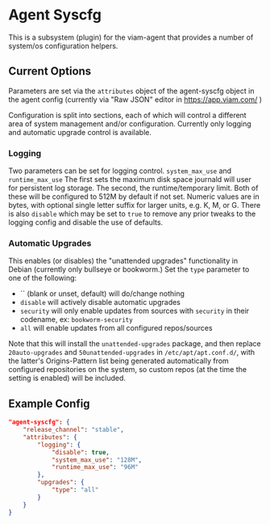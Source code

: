 # Agent Syscfg
This is a subsystem (plugin) for the viam-agent that provides a number of system/os configuration helpers.

## Current Options
Parameters are set via the `attributes` object of the agent-syscfg object in the agent config (currently via "Raw JSON" editor in https://app.viam.com/ )

Configuration is split into sections, each of which will control a different area of system management and/or configuration. Currently only logging and automatic upgrade control is available.

### Logging
Two parameters can be set for logging control. `system_max_use` and `runtime_max_use` The first sets the maximum disk space journald will user for persistent log storage. The second, the runtime/temporary limit. Both of these will be configured to 512M by default if not set. Numeric values are in bytes, with optional single letter suffix for larger units, e.g. K, M, or G.
There is also `disable` which may be set to `true` to remove any prior tweaks to the logging config and disable the use of defaults.

### Automatic Upgrades
This enables (or disables) the "unattended upgrades" functionality in Debian (currently only bullseye or bookworm.) Set the `type` parameter to one of the following:
* `` (blank or unset, default) will do/change nothing
* `disable` will actively disable automatic upgrades
* `security` will only enable updates from sources with `security` in their codename, ex: `bookworm-security`
* `all` will enable updates from all configured repos/sources

Note that this will install the `unattended-upgrades` package, and then replace `20auto-upgrades` and `50unattended-upgrades` in `/etc/apt/apt.conf.d/`, with the latter's Origins-Pattern list being generated automatically from configured repositories on the system, so custom repos (at the time the setting is enabled) will be included.

## Example Config

```json
"agent-syscfg": {
	"release_channel": "stable",
	"attributes": {
		"logging": {
			"disable": true,
			"system_max_use": "128M",
			"runtime_max_use": "96M"
		},
		"upgrades": {
			"type": "all"
		}
	}
}
```
